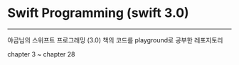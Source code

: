# Swift Programming (swift 3.0)
*** 

야곰님의 스위프트 프로그래밍 (3.0) 책의 코드를 
playground로 공부한 레포지토리 

chapter 3 ~ chapter 28
